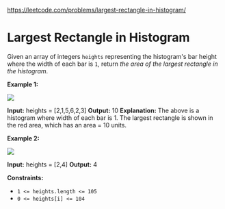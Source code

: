 https://leetcode.com/problems/largest-rectangle-in-histogram/ 
 # Largest Rectangle in Histogram 

  Given an array of integers `heights` representing the histogram's bar height where the width of each bar is `1`, return _the area of the largest rectangle in the histogram_.

**Example 1:**

![](https://assets.leetcode.com/uploads/2021/01/04/histogram.jpg)

**Input:** heights = \[2,1,5,6,2,3\]
**Output:** 10
**Explanation:** The above is a histogram where width of each bar is 1.
The largest rectangle is shown in the red area, which has an area = 10 units.

**Example 2:**

![](https://assets.leetcode.com/uploads/2021/01/04/histogram-1.jpg)

**Input:** heights = \[2,4\]
**Output:** 4

**Constraints:**

*   `1 <= heights.length <= 105`
*   `0 <= heights[i] <= 104`